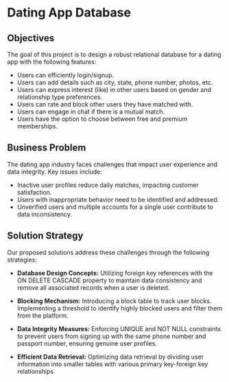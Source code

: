 # Dating App Database

## Objectives

The goal of this project is to design a robust relational database for a dating app with the following features:

- Users can efficiently login/signup.
- Users can add details such as city, state, phone number, photos, etc.
- Users can express interest (like) in other users based on gender and relationship type preferences.
- Users can rate and block other users they have matched with.
- Users can engage in chat if there is a mutual match.
- Users have the option to choose between free and premium memberships.

## Business Problem

The dating app industry faces challenges that impact user experience and data integrity. Key issues include:

- Inactive user profiles reduce daily matches, impacting customer satisfaction.
- Users with inappropriate behavior need to be identified and addressed.
- Unverified users and multiple accounts for a single user contribute to data inconsistency.

## Solution Strategy

Our proposed solutions address these challenges through the following strategies:

- **Database Design Concepts:** Utilizing foreign key references with the ON DELETE CASCADE property to maintain data consistency and remove all associated records when a user is deleted.

- **Blocking Mechanism:** Introducing a block table to track user blocks. Implementing a threshold to identify highly blocked users and filter them from the platform.

- **Data Integrity Measures:** Enforcing UNIQUE and NOT NULL constraints to prevent users from signing up with the same phone number and passport number, ensuring genuine user profiles.

- **Efficient Data Retrieval:** Optimizing data retrieval by dividing user information into smaller tables with various primary key-foreign key relationships.

